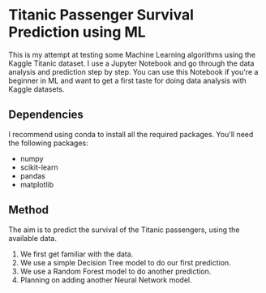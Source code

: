 # Titanic Passenger Survival Prediction using ML

This is my attempt at testing some Machine Learning algorithms using the Kaggle Titanic dataset. I use a Jupyter Notebook and go through the data analysis and prediction step by step. You can use this Notebook if you're a beginner in ML and want to get a first taste for doing data analysis with Kaggle datasets.

## Dependencies

I recommend using conda to install all the required packages. You'll need the following packages:
+ numpy
+ scikit-learn
+ pandas
+ matplotlib

## Method

The aim is to predict the survival of the Titanic passengers, using the available data.

1. We first get familiar with the data.
2. We use a simple Decision Tree model to do our first prediction.
3. We use a Random Forest model to do another prediction.
4. Planning on adding another Neural Network model.
